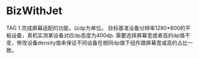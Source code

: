 # BizWithJet
TAG
1.完成屏幕适配的功能，以dp为单位。
  目标基准设备分辨率1280*800的平板设备，真机实测某设备对应dp高度为400dp.
  需要选择屏幕宽或者高的dp值不变，修改设备density值来保证不同设备在相同dp值下组件跟屏幕宽或高的占比一致。
